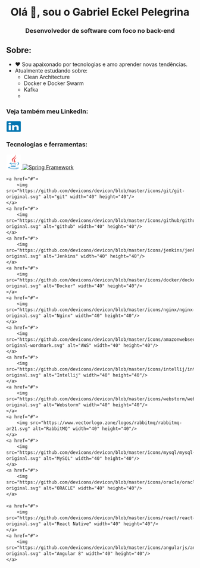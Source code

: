 <h1 align="center">Olá 👋, sou o Gabriel Eckel Pelegrina</h1>
<h3 align="center">Desenvolvedor de software com foco no back-end</h3>

<h2 align="left">Sobre:</h2>

- :heart: Sou apaixonado por tecnologias e amo aprender novas tendências. 
- Atualmente estudando sobre:
	- Clean Architecture
	- Docker e Docker Swarm
	- Kafka
	- 

<h3 align="left">Veja também meu LinkedIn:</h3>

<p align="left">
	<a href="https://www.linkedin.com/in/gabriel-eckel-pelegrina-390061b3/" target="blank"><img align="center" src="https://github.com/devicons/devicon/blob/master/icons/linkedin/linkedin-original.svg" alt="Gabriel" height="30" width="40" /></a>

</p>


<h3 align="left">Tecnologias e ferramentas:</h3>

<p align="left"> 
	<a href="#">
		<img src="https://github.com/devicons/devicon/blob/master/icons/java/java-original.svg" alt="Java" width="40" height="40"/>  
    </a>
    <a href="#">
	    <img src="https://www.vectorlogo.zone/logos/springio/springio-ar21.svg" alt="Spring Framework" width="40" height="40"/> 
	</a>

	<a href="#">
		<img src="https://github.com/devicons/devicon/blob/master/icons/git/git-original.svg" alt="git" width="40" height="40"/> 
	</a>
	<a href="#">
		<img src="https://github.com/devicons/devicon/blob/master/icons/github/github-original.svg" alt="github" width="40" height="40"/> 
	</a>
	<a href="#">
		<img src="https://github.com/devicons/devicon/blob/master/icons/jenkins/jenkins-original.svg" alt="Jenkins" width="40" height="40"/> 
	</a>
	<a href="#">
		<img src="https://github.com/devicons/devicon/blob/master/icons/docker/docker-original.svg" alt="Docker" width="40" height="40"/> 
	</a>
	<a href="#">
		<img src="https://github.com/devicons/devicon/blob/master/icons/nginx/nginx-original.svg" alt="Nginx" width="40" height="40"/> 	
	</a>
	<a href="#">
		<img src="https://github.com/devicons/devicon/blob/master/icons/amazonwebservices/amazonwebservices-original-wordmark.svg" alt="AWS" width="40" height="40"/> 
	</a>
	<a href="#">
		<img src="https://github.com/devicons/devicon/blob/master/icons/intellij/intellij-original.svg" alt="Intellij" width="40" height="40"/> 
	</a>
	<a href="#">
		<img src="https://github.com/devicons/devicon/blob/master/icons/webstorm/webstorm-original.svg" alt="Webstorm" width="40" height="40"/> 
	</a>
	<a href="#">	
		<img src="https://www.vectorlogo.zone/logos/rabbitmq/rabbitmq-ar21.svg" alt="RabbitMQ" width="40" height="40"/> 
	</a>
	<a href="#">
		<img src="https://github.com/devicons/devicon/blob/master/icons/mysql/mysql-original.svg" alt="MySQL" width="40" height="40"/> 
	</a>
	<a href="#">
		<img src="https://github.com/devicons/devicon/blob/master/icons/oracle/oracle-original.svg" alt="ORACLE" width="40" height="40"/> 
	</a>

	<a href="#">
		<img src="https://github.com/devicons/devicon/blob/master/icons/react/react-original.svg" alt="React Native" width="40" height="40"/> 
	</a>
	<a href="#">
		<img src="https://github.com/devicons/devicon/blob/master/icons/angularjs/angularjs-original.svg" alt="Angular 8" width="40" height="40"/> 
	</a>


	
	

</p>

<!--
**eckelp/eckelp** is a ✨ _special_ ✨ repository because its `README.md` (this file) appears on your GitHub profile.

Here are some ideas to get you started:

- 🔭 I’m currently working on ...
- 🌱 I’m currently learning ...
- 👯 I’m looking to collaborate on ...
- 🤔 I’m looking for help with ...
- 💬 Ask me about ...
- 📫 How to reach me: ...
- 😄 Pronouns: ...
- ⚡ Fun fact: ...
-->
